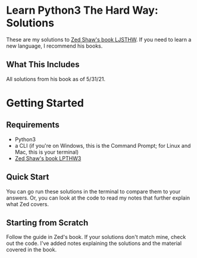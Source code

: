 # Learn Python3 The Hard Way: Solutions

These are my solutions to [Zed Shaw's book LJSTHW](https://learncodethehardway.org/python/). If you need to learn a new language, I recommend his books.

## What This Includes
All solutions from his book as of 5/31/21.

# Getting Started

## Requirements
* Python3
* a CLI (if you're on Windows, this is the Command Prompt; for Linux and Mac, this is your terminal)
* [Zed Shaw's book LPTHW3](https://learncodethehardway.org/python/)

## Quick Start
You can go run these solutions in the terminal to compare them to your answers. Or, you can look at the code to read my notes that further explain what Zed covers.

## Starting from Scratch
Follow the guide in Zed's book. If your solutions don't match mine, check out the code. I've added notes explaining the solutions and the material covered in the book.
